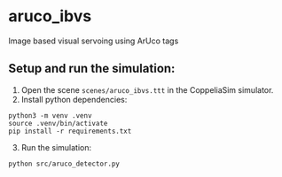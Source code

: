# aruco_ibvs

Image based visual servoing using ArUco tags

## Setup and run the simulation:

1. Open the scene `scenes/aruco_ibvs.ttt` in the CoppeliaSim simulator.
2. Install python dependencies:

```console
python3 -m venv .venv
source .venv/bin/activate
pip install -r requirements.txt
```

3. Run the simulation:

```console
python src/aruco_detector.py
```
